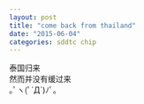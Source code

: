 ```yaml
---
layout: post
title: "come back from thailand"
date: "2015-06-04"
categories: sddtc chip
---
```


泰国归来  
然而并没有缓过来  
｡ﾟヽ(ﾟ´Д`)ﾉﾟ｡  


